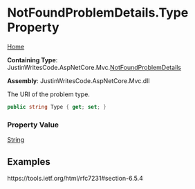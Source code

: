 # NotFoundProblemDetails\.Type Property

[Home](../../../README.md)

**Containing Type**: JustinWritesCode\.AspNetCore\.Mvc\.[NotFoundProblemDetails](../README.md)

**Assembly**: JustinWritesCode\.AspNetCore\.Mvc\.dll

  
The URI of the problem type\.

```csharp
public string Type { get; set; }
```

### Property Value

[String](https://docs.microsoft.com/en-us/dotnet/api/system.string)

## Examples

https://tools\.ietf\.org/html/rfc7231\#section\-6\.5\.4